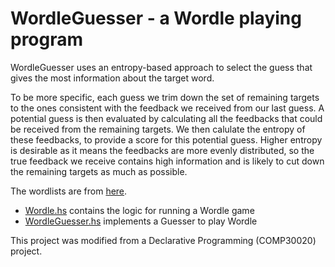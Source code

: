 # WordleGuesser - a Wordle playing program
WordleGuesser uses an entropy-based approach to select the guess that gives the most information about the target word.

To be more specific, each guess we trim down the set of remaining targets to the ones consistent with the feedback we 
received from our last guess. 
A potential guess is then evaluated by calculating all the feedbacks that could be received from the remaining targets. 
We then calulate the entropy of these feedbacks, to provide a score for this potential guess. 
Higher entropy is desirable as it means the feedbacks are more evenly distributed, so the true feedback we receive
contains high information and is likely to cut down the remaining targets as much as possible.


The wordlists are from [here](https://github.com/Kinkelin/WordleCompetition).

* [Wordle.hs](./Wordle.hs) contains the logic for running a Wordle game  
* [WordleGuesser.hs](./WordleGuesser.hs) implements a Guesser to play Wordle

This project was modified from a Declarative Programming (COMP30020) project. 

